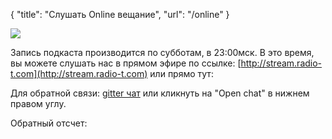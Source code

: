 {
   "title": "Слушать Online вещание",
   "url": "/online"
}

![](/images/listen.jpg)

Запись подкаста производится по субботам, в 23:00мск. В это время, вы можете слушать нас в прямом эфире по ссылке: [http://stream.radio-t.com](http://stream.radio-t.com) или прямо тут: <span id="play-stream" class="disabled"></span>
<audio id="stream" src="http://stream.radio-t.com"></audio>

Для обратной связи: [gitter чат](https://gitter.im/radio-t/chat) или кликнуть на "Open chat" в нижнем правом углу.

Обратный отсчет: <span id="timer"></span>

<script>
function setShowTimer() {
    function getUnits(value, units) {
        return (/^[0,2-9]?[1]$/.test(value)) ? units[0] : ((/^[0,2-9]?[2-4]$/.test(value)) ? units[1] : units[2])
    }

    var timeInMoscow = new Date();
    timeInMoscow.setMinutes(timeInMoscow.getMinutes() + timeInMoscow.getTimezoneOffset() + 3 * 60);

    var nextShow = new Date(timeInMoscow);
    nextShow.setDate(nextShow.getDate() + 6 - nextShow.getDay());
    nextShow.setHours(23, 0, 0, 0);

    var totalSeconds = Math.floor((nextShow - timeInMoscow) / 1000);

    if (totalSeconds < 0) {
        return "Вещаем!";
    }

    var seconds = totalSeconds % 60,
        minutes = Math.round((totalSeconds - seconds) / 60) % 60,
        hours = Math.round((totalSeconds - seconds - minutes * 60) / 3600),
        days = (hours - hours % 24) / 24;

    hours %= 24;

    var result = "",
        daysList = ['день', 'дня', 'дней'],
        hoursList = ['час', 'часа', 'часов'],
        minutesList = ['минута', 'минуты', 'минут'],
        secondsList = ['секунда', 'секунды', 'секунд'];

    if (days > 0) {
        result += days + ' ' + getUnits(days, daysList) + ' ';
    }

    result += (('0' + hours).slice(-2) + ' ' + getUnits(hours, hoursList) + ' ') +
              (('0' + minutes).slice(-2) + ' ' + getUnits(minutes, minutesList) + ' ') +
              (('0' + seconds).slice(-2) + ' ' + getUnits(seconds, secondsList));

    return result;
}

var t = document.getElementById('timer');

t.textContent = setShowTimer();
window.setInterval(function() {
    t.textContent = setShowTimer();
}, 999);
</script>


<script>
  ((window.gitter = {}).chat = {}).options = {
    room: 'radio-t/chat'
  };
</script>
<script src="https://sidecar.gitter.im/dist/sidecar.v1.js" async defer></script>

<script type="text/javascript">
var playButton = document.getElementById('play-stream'),
  audio = document.getElementById('stream'),
  src = audio.src,
  timer = document.getElementById('timer');
if (playButton) {
var errorHandler = function() {
playButton.classList.add('disabled');
if (timer.textContent == 'Вещаем!') {
setTimeout(function() {
audio.pause();
        audio.src = null;
        audio.src = src;
        audio.play();

        playButton.classList.remove('disabled');
      }, 5000);
    }
  };

  playButton.addEventListener('click', function(e) {
    var target = e.target;

    if (audio.paused) {
      audio.src = src;
      audio.play();
      target.classList.remove('disabled');

      audio.addEventListener('error', errorHandler);
    } else {
      audio.removeEventListener('error', errorHandler);

      audio.pause();
      audio.src = null;
      target.classList.add('disabled');
    }
  });
}
</script>
